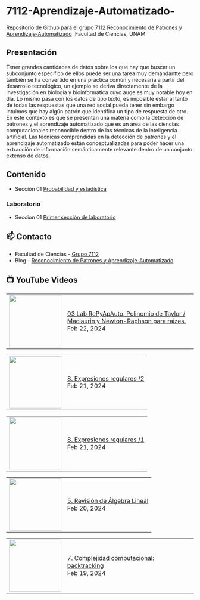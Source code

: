 # 7112-Aprendizaje-Automatizado-
Repositorio de Github para el grupo   [7112 Reconocimiento de Patrones y Aprendizaje-Automatizado](https://www.fciencias.unam.mx/docencia/horarios/presentacion/347481) |Facultad de Ciencias, UNAM

## Presentación
Tener grandes cantidades de datos sobre los que hay que buscar un subconjunto específico de ellos puede ser una tarea muy demandantte pero también se ha convertido en una práctica común y necesaria a partir del desarrollo tecnológico, un ejemplo se deriva directamente de la investigación en biología y bioinformática cuyo auge es muy notable hoy en día. Lo mismo pasa con los datos de tipo texto, es imposible estar al tanto de todas las respuestas que una red social pueda tener sin embargo intuimos que hay algún patrón que identifica un tipo de respuesta de otro. En este contexto es que se presentan una materia como la detección de patrones y el aprendizaje automatizado que es un área de las ciencias computacionales reconocible dentro de las técnicas de la inteligencia artificial. Las técnicas comprendidas en la detección de patrones y el aprendizaje automatizado están conceptualizadas para poder hacer una extracción de información semánticamente relevante dentro de un conjunto extenso de datos.

## Contenido
- Sección 01  [Probabilidad y estadística](https://github.com/7122-Aprendizaje-Automatizado/7112-Aprendizaje-Automatizado-/tree/main/Secci%C3%B3n%2001%20Probabilidad%20y%20Estadistica)

### Laboratorio
- Seccion 01  [Primer sección de laboratorio](https://github.com/7122-Aprendizaje-Automatizado/7112-Aprendizaje-Automatizado-/tree/main/Secci%C3%B3n01-Laboratorio)


## 📫 Contacto
- Facultad de Ciencias - [Grupo 7112](https://www.fciencias.unam.mx/docencia/horarios/presentacion/347481)
- Blog - [Reconocimiento de Patrones y Aprendizaje-Automatizado](https://sites.google.com/view/patronesciencias/inicio)

##  📺 	YouTube Videos
<!-- BLOG-POST-LIST:START --><table><tr><td><a href="https://www.youtube.com/watch?v=TvNSp7c72IY"><img width="140px" src="https://i.ytimg.com/vi/TvNSp7c72IY/mqdefault.jpg"></a></td>
<td><a href="https://www.youtube.com/watch?v=TvNSp7c72IY">03 Lab RePyApAuto. Polinomio de Taylor / Maclaurin y Newton-Raphson para raízes.</a><br/>Feb 22, 2024</td></tr></table>
<table><tr><td><a href="https://www.youtube.com/watch?v=_oUrq3J7h2Y"><img width="140px" src="https://i.ytimg.com/vi/_oUrq3J7h2Y/mqdefault.jpg"></a></td>
<td><a href="https://www.youtube.com/watch?v=_oUrq3J7h2Y">8. Expresiones regulares /2</a><br/>Feb 21, 2024</td></tr></table>
<table><tr><td><a href="https://www.youtube.com/watch?v=XFLKcgv97fo"><img width="140px" src="https://i.ytimg.com/vi/XFLKcgv97fo/mqdefault.jpg"></a></td>
<td><a href="https://www.youtube.com/watch?v=XFLKcgv97fo">8. Expresiones regulares /1</a><br/>Feb 21, 2024</td></tr></table>
<table><tr><td><a href="https://www.youtube.com/watch?v=68r9j88IgGQ"><img width="140px" src="https://i.ytimg.com/vi/68r9j88IgGQ/mqdefault.jpg"></a></td>
<td><a href="https://www.youtube.com/watch?v=68r9j88IgGQ">5. Revisión de Álgebra Lineal</a><br/>Feb 20, 2024</td></tr></table>
<table><tr><td><a href="https://www.youtube.com/watch?v=zAoEkH77Z2k"><img width="140px" src="https://i.ytimg.com/vi/zAoEkH77Z2k/mqdefault.jpg"></a></td>
<td><a href="https://www.youtube.com/watch?v=zAoEkH77Z2k">7. Complejidad computacional: backtracking</a><br/>Feb 19, 2024</td></tr></table>
<!-- BLOG-POST-LIST:END -->
